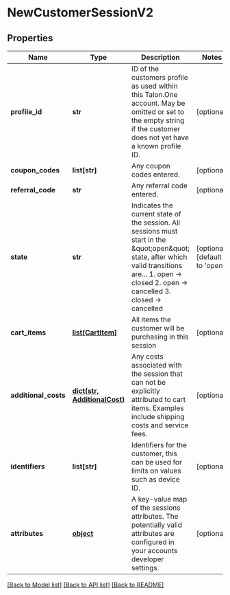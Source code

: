 # NewCustomerSessionV2

## Properties
Name | Type | Description | Notes
------------ | ------------- | ------------- | -------------
**profile_id** | **str** | ID of the customers profile as used within this Talon.One account. May be omitted or set to the empty string if the customer does not yet have a known profile ID. | [optional] 
**coupon_codes** | **list[str]** | Any coupon codes entered. | [optional] 
**referral_code** | **str** | Any referral code entered. | [optional] 
**state** | **str** | Indicates the current state of the session. All sessions must start in the \&quot;open\&quot; state, after which valid transitions are...  1. open -&gt; closed 2. open -&gt; cancelled 3. closed -&gt; cancelled  | [optional] [default to 'open']
**cart_items** | [**list[CartItem]**](CartItem.md) | All items the customer will be purchasing in this session | [optional] 
**additional_costs** | [**dict(str, AdditionalCost)**](AdditionalCost.md) | Any costs associated with the session that can not be explicitly attributed to cart items. Examples include shipping costs and service fees. | [optional] 
**identifiers** | **list[str]** | Identifiers for the customer, this can be used for limits on values such as device ID. | [optional] 
**attributes** | [**object**](.md) | A key-value map of the sessions attributes. The potentially valid attributes are configured in your accounts developer settings.  | [optional] 

[[Back to Model list]](../README.md#documentation-for-models) [[Back to API list]](../README.md#documentation-for-api-endpoints) [[Back to README]](../README.md)


